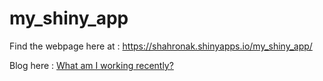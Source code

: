 # my_shiny_app

Find the webpage here at : https://shahronak.shinyapps.io/my_shiny_app/ 

Blog here : [What am I working recently?](https://wordpress.com/post/shahronak47.wordpress.com/1727)
